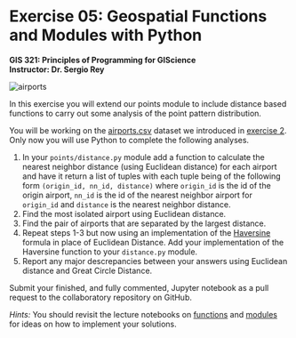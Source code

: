 # Exercise 05: Geospatial Functions and Modules with Python

**GIS 321: Principles of Programming for GIScience**  
**Instructor: Dr. Sergio Rey**

![airports](/home/serge/Dropbox/g/GIS321/F16/collaboratory/exercise04/figures/airportosm.png  "Aiports and Open Street Map Layer")

In this exercise you will extend our points module to include distance based functions to carry out some analysis of the point pattern distribution.

You will be working on the [airports.csv](airports.csv) dataset we introduced in [exercise 2][e2]. Only now you will use Python to complete the following analyses.


1. In your `points/distance.py` module add a function to calculate the nearest neighbor distance (using Euclidean distance) for each airport and have it return a list of tuples with each tuple being of the following form `(origin_id, nn_id, distance)` where `origin_id` is the id of the origin airport, `nn_id` is the id of the nearest neighbor airport for `origin_id` and `distance` is the nearest neighbor distance.
2. Find the most isolated airport using Euclidean distance.
3. Find the pair of airports that are separated by the largest distance.
4. Repeat steps 1-3 but  now using an implementation of the [Haversine](https://en.wikipedia.org/wiki/Haversine_formula) formula in place of Euclidean Distance. Add your implementation of the Haversine function to your `distance.py` module.
5. Report any major descrepancies between your answers using Euclidean distance and Great Circle Distance.


Submit your finished, and fully commented, Jupyter notebook as a pull request to the collaboratory repository on GitHub.

*Hints:* You should revisit the lecture notebooks on [functions][functions] and [modules][modules] for ideas on how to implement your solutions.


[e2]: https://github.com/sjsrey/gis321f16collaboratory/blob/master/exercise02/exercise02.md
[functions]: https://github.com/sjsrey/gis321f16/blob/master/content/partI/lecture_functions.ipynb
[modules]: https://github.com/sjsrey/gis321f16/blob/master/content/partI/lecture_modules.ipynb

